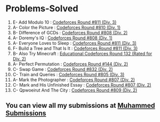 # Problems-Solved
1. E- Add Modulo 10 : [Codeforces Round #811 (Div. 3)](https://codeforces.com/problemset/problem/1714/E)
2. A- Color the Picture : [Codeforces Round #810 (Div. 1)](https://codeforces.com/problemset/problem/1710/A)
3. B- Difference of GCDs : [Codeforces Round #808 (Div. 2)](https://codeforces.com/problemset/problem/1708/B)
4. A- Doremy's IQ : [Codeforces Round #808 (Div. 1)](https://codeforces.com/problemset/problem/1707/A)
5. A- Everyone Loves to Sleep : [Codeforces Round #811 (Div. 3)](https://codeforces.com/contest/1714/problem/A)
6. F- Build a Tree and That Is It : [Codeforces Round #811 (Div. 3)](https://codeforces.com/problemset/problem/1714/F)
7. B- Also Try Minecraft : [Educational Codeforces Round 132 (Rated for Div. 2)](https://codeforces.com/problemset/problem/1709/B)
8. A- Perfect Permutation : [Codeforces Round #144 (Div. 2)](https://codeforces.com/problemset/problem/233/A)
9. C- Swap Game : [Codeforces Round #832 (Div. 2)](https://codeforces.com/problemset/problem/1747/C)
10. C- Train and Queries : [Codeforces Round #805 (Div. 3)](https://codeforces.com/contest/1702/problem/C)
11. A- Mark the Photographer : [Codeforces Round #807 (Div. 2)](https://codeforces.com/contest/1705/problem/A)
12. C- Mark and His Unfinished Essay : [Codeforces Round #807 (Div. 2)](https://codeforces.com/contest/1705/problem/C)
13. C- Qpwoeirut And The City : [Codeforces Round #809 (Div. 2)](https://codeforces.com/contest/1706/problem/C)

## You can view all my submissions at [Muhammed Submissions](https://codeforces.com/submissions/Muhammed_EmadEldeen)

